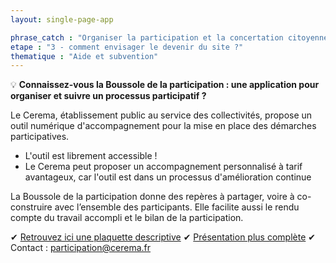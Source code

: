 ```yaml
---
layout: single-page-app

phrase_catch : "Organiser la participation et la concertation citoyenne pour mon projet avec la Boussole de la participation"
etape : "3 - comment envisager le devenir du site ?"
thematique : "Aide et subvention"
---
```


💡 **Connaissez-vous la Boussole de la participation : une application pour organiser et suivre un processus participatif ?**
  
  Le Cerema, établissement public au service des collectivités, propose un outil numérique d'accompagnement pour la mise en place des démarches participatives.  
  * L'outil est librement accessible !
  * Le Cerema peut proposer un accompagnement personnalisé à tarif avantageux, car l'outil est dans un processus d'amélioration continue 
  
  La Boussole de la participation donne des repères à partager, voire à co-construire avec l’ensemble des participants. Elle facilite aussi le rendu compte du travail accompli et le bilan de la participation.
  
  ✔ [Retrouvez ici une plaquette descriptive](https://www.cerema.fr/system/files/documents/2020/09/cerema_boussole_vf-5.pdf)
  ✔ [Présentation plus complète](https://www.cerema.fr/fr/actualites/boussole-participation-application-organiser-suivre)
  ✔ Contact : participation@cerema.fr
  
